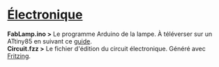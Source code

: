 # [Électronique](https://github.com/FabLabChene20/FabLamp/wiki/L'%C3%A9lectronique)
**FabLamp.ino >** Le programme Arduino de la lampe. À téléverser sur un ATtiny85 en suivant ce [guide](https://github.com/FabLabChene20/Arduino-ATtiny/wiki).    
**Circuit.fzz >** Le fichier d'édition du circuit électronique. Généré avec [Fritzing](http://fritzing.org/home/).   